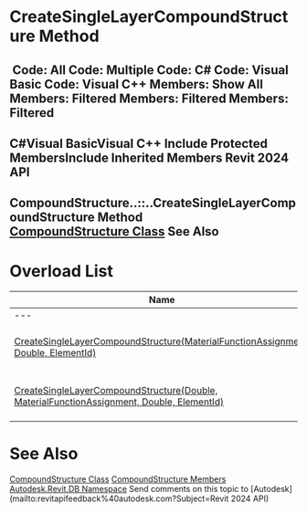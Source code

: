 # CreateSingleLayerCompoundStructure Method

﻿
 Code: All Code: Multiple Code: C# Code: Visual Basic Code: Visual C++  Members: Show All Members: Filtered Members: Filtered Members: Filtered   
---  
C#Visual BasicVisual C++
Include Protected MembersInclude Inherited Members
Revit 2024 API  
---  
CompoundStructure..::..CreateSingleLayerCompoundStructure Method   
[CompoundStructure Class](dc1a081e-8dab-565f-145d-a429098d353c.md "CompoundStructure Class") See Also  
---  
# Overload List
| Name | Description |
| --- | --- |
| --- | --- | --- |
| [CreateSingleLayerCompoundStructure(MaterialFunctionAssignment, Double, ElementId)](daabdba6-a85c-aed1-927a-7ff9e519489f.md "CreateSingleLayerCompoundStructure Method \(MaterialFunctionAssignment, Double, ElementId\)") | Creates a CompoundStructure containing a single layer. |
| [CreateSingleLayerCompoundStructure(Double, MaterialFunctionAssignment, Double, ElementId)](d1a7a3ba-717c-a939-2161-dc22a94b8824.md "CreateSingleLayerCompoundStructure Method \(Double, MaterialFunctionAssignment, Double, ElementId\)") | Creates a vertically compound CompoundStructure with one layer. |

# See Also
[CompoundStructure Class](dc1a081e-8dab-565f-145d-a429098d353c.md "CompoundStructure Class")
[CompoundStructure Members](91f9b904-18cf-44eb-c4fe-66e9d038f156.md "CompoundStructure Members")
[Autodesk.Revit.DB Namespace](87546ba7-461b-c646-cbb1-2cb8f5bff8b2.md "Autodesk.Revit.DB Namespace")
Send comments on this topic to [Autodesk](mailto:revitapifeedback%40autodesk.com?Subject=Revit 2024 API)